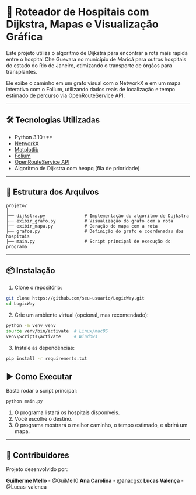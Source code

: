 # 🏥 Roteador de Hospitais com Dijkstra, Mapas e Visualização Gráfica

Este projeto utiliza o algoritmo de Dijkstra para encontrar a rota mais rápida entre o hospital Che Guevara no município de Maricá para outros hospitais do estado do Rio de Janeiro, otimizando o transporte de órgãos para transplantes.

Ele exibe o caminho em um grafo visual com o NetworkX e em um mapa interativo com o Folium, utilizando dados reais de localização e tempo estimado de percurso via OpenRouteService API.

---

## 🛠️ Tecnologias Utilizadas

- Python 3.10+**
- [NetworkX](https://networkx.org/)  
- [Matplotlib](https://matplotlib.org/)  
- [Folium](https://python-visualization.github.io/folium/)  
- [OpenRouteService API](https://openrouteservice.org/)  
- Algoritmo de Dijkstra com heapq (fila de prioridade)

---

## 📁 Estrutura dos Arquivos

```
projeto/
│
├── dijkstra.py               # Implementação do algoritmo de Dijkstra
├── exibir_grafo.py           # Visualização do grafo com a rota
├── exibir_mapa.py            # Geração do mapa com a rota
├── grafos.py                 # Definição do grafo e coordenadas dos hospitais
├── main.py                   # Script principal de execução do programa
```

---

## 📦 Instalação

1. Clone o repositório:

```bash
git clone https://github.com/seu-usuario/LogicWay.git
cd LogicWay
```

2. Crie um ambiente virtual (opcional, mas recomendado):

```bash
python -m venv venv
source venv/bin/activate  # Linux/macOS
venv\Scripts\activate     # Windows
```

3. Instale as dependências:

```bash
pip install -r requirements.txt
```

## ▶️ Como Executar

Basta rodar o script principal:

```bash
python main.py
```

1. O programa listará os hospitais disponíveis.
2. Você escolhe o destino.
3. O programa mostrará o melhor caminho, o tempo estimado, e abrirá um mapa.

---

## 📌 Contribuidores

Projeto desenvolvido por:

**Guilherme Mello** - @GuiMell0
**Ana Carolina** - @anacgsx
**Lucas Valença** - @Lucas-valenca
